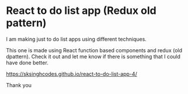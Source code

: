 # React to do list app (Redux old pattern)

I am making just to do list apps using different techniques.

This one is made using React function based components and redux (old dpattern). Check it out and let me know if there is something that I could have done better.

https://sksinghcodes.github.io/react-to-do-list-app-4/

Thank you
